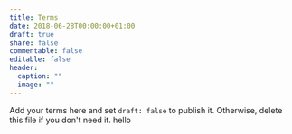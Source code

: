 ```yaml
---
title: Terms
date: 2018-06-28T00:00:00+01:00
draft: true
share: false
commentable: false
editable: false
header:
  caption: ""
  image: ""
---
```

Add your terms here and set `draft: false` to publish it. Otherwise, delete this file if you don't need it. hello